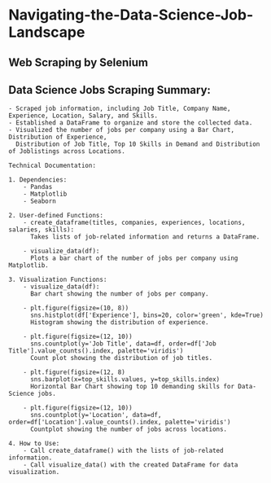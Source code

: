# Navigating-the-Data-Science-Job-Landscape
## Web Scraping by Selenium

## Data Science Jobs Scraping Summary:

    - Scraped job information, including Job Title, Company Name, Experience, Location, Salary, and Skills.
    - Established a DataFrame to organize and store the collected data.
    - Visualized the number of jobs per company using a Bar Chart, Distribution of Experience,
      Distribution of Job Title, Top 10 Skills in Demand and Distribution of Joblistings across Locations.

    Technical Documentation:

    1. Dependencies:
        - Pandas
        - Matplotlib
        - Seaborn

    2. User-defined Functions:
        - create_dataframe(titles, companies, experiences, locations, salaries, skills):
          Takes lists of job-related information and returns a DataFrame.

        - visualize_data(df):
          Plots a bar chart of the number of jobs per company using Matplotlib.

    3. Visualization Functions:
        - visualize_data(df):
          Bar chart showing the number of jobs per company.

        - plt.figure(figsize=(10, 8))
          sns.histplot(df['Experience'], bins=20, color='green', kde=True)
          Histogram showing the distribution of experience.

        - plt.figure(figsize=(12, 10))
          sns.countplot(y='Job Title', data=df, order=df['Job Title'].value_counts().index, palette='viridis')
          Count plot showing the distribution of job titles.

        - plt.figure(figsize=(12, 8)
          sns.barplot(x=top_skills.values, y=top_skills.index)
          Horizontal Bar Chart showing top 10 demanding skills for Data-Science jobs.

        - plt.figure(figsize=(12, 10))
          sns.countplot(y='Location', data=df, order=df['Location'].value_counts().index, palette='viridis')
          Countplot showing the number of jobs across locations.

    4. How to Use:
        - Call create_dataframe() with the lists of job-related information.
        - Call visualize_data() with the created DataFrame for data visualization.
